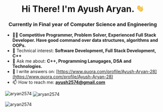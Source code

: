 <h1 align="center">Hi There! I'm Ayush Aryan. <img src="https://raw.githubusercontent.com/ABSphreak/ABSphreak/master/gifs/Hi.gif" width="25px"></h1>
<h3 align="center">Currently in Final year of Computer Science and Engineering</h3>

- 👨‍💻 **Competitive Programmer, Problem Solver, Experienced Full Stack Developer. Have good command over data structures, algorithms and OOPs.**
- 📌 Technical interest: **Software Development, Full Stack Development, C++**
- 💬 Ask me about: **C++, Programming Lanugages, DSA and Technologies.**
- 📝 I write answers on: [https://www.quora.com/profile/Ayush-Aryan-28](https://www.quora.com/profile/Ayush-Aryan-28)
- 📫 How to reach me: **ayush2574@gmail.com**

<p align="left">

<p><img align="left" src="https://github-readme-stats.vercel.app/api/top-langs?username=aryan2574&show_icons=true&locale=en&layout=compact" alt="aryan2574" /></p>

<p>&nbsp;<img align="center" src="https://github-readme-stats.vercel.app/api?username=aryan2574&show_icons=true&locale=en" alt="aryan2574" /></p>

<p><img align="center" src="https://github-readme-streak-stats.herokuapp.com/?user=aryan2574&" alt="aryan2574" /></p>
